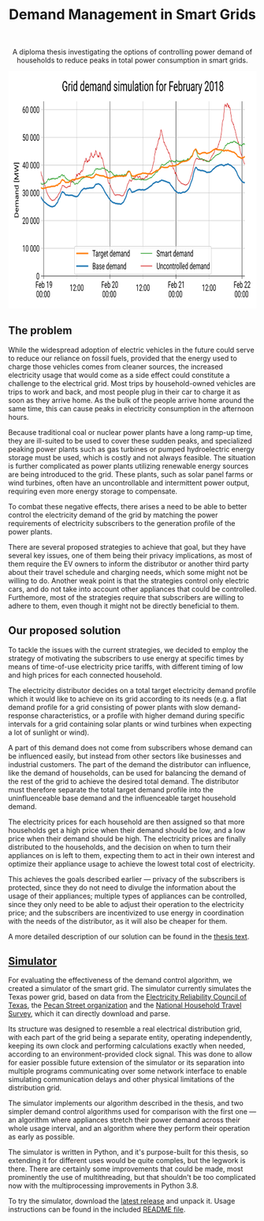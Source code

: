 <h1 align="center">Demand Management in Smart Grids</h1>
<br>
<p align="center">A diploma thesis investigating the options of controlling power demand of households to reduce peaks in total power consumption in smart grids.</p>
<p align="center"><img src="docs/images/screenshots/main.svg" width="800" height="480" alt="Simulation results for February 2018"></p>

The problem
-----------
While the widespread adoption of electric vehicles in the future could serve to reduce our reliance on fossil fuels, provided that the energy used to charge those vehicles comes from cleaner sources, the increased electricity usage that would come as a side effect could constitute a challenge to the electrical grid. Most trips by household-owned vehicles are trips to work and back, and most people plug in their car to charge it as soon as they arrive home. As the bulk of the people arrive home around the same time, this can cause peaks in electricity consumption in the afternoon hours.

Because traditional coal or nuclear power plants have a long ramp-up time, they are ill-suited to be used to cover these sudden peaks, and specialized peaking power plants such as gas turbines or pumped hydroelectric energy storage must be used, which is costly and not always feasible. The situation is further complicated as power plants utilizing renewable energy sources are being introduced to the grid. These plants, such as solar panel farms or wind turbines, often have an uncontrollable and intermittent power output, requiring even more energy storage to compensate.

To combat these negative effects, there arises a need to be able to better control the electricity demand of the grid by matching the power requirements of electricity subscribers to the generation profile of the power plants.

There are several proposed strategies to achieve that goal, but they have several key issues, one of them being their privacy implications, as most of them require the EV owners to inform the distributor or another third party about their travel schedule and charging needs, which some might not be willing to do. Another weak point is that the strategies control only electric cars, and do not take into account other appliances that could be controlled. Furthemore, most of the strategies require that subscribers are willing to adhere to them, even though it might not be directly beneficial to them.

Our proposed solution
---------------------
To tackle the issues with the current strategies, we decided to employ the strategy of motivating the subscribers to use energy at specific times by means of time-of-use electricity price tariffs, with different timing of low and high prices for each connected household.

The electricity distributor decides on a total target electricity demand profile which it would like to achieve on its grid according to its needs (e.g. a flat demand profile for a grid consisting of power plants with slow demand-response characteristics, or a profile with higher demand during specific intervals for a grid containing solar plants or wind turbines when expecting a lot of sunlight or wind).

A part of this demand does not come from subscribers whose demand can be influenced easily, but instead from other sectors like businesses and industrial customers. The part of the demand the distributor can influence, like the demand of households, can be used for balancing the demand of the rest of the grid to achieve the desired total demand. The distributor must therefore separate the total target demand profile into the uninfluenceable base demand and the influenceable target household demand.

The electricity prices for each household are then assigned so that more households get a high price when their demand should be low, and a low price when their demand should be high. The electricity prices are finally distributed to the households, and the decision on when to turn their appliances on is left to them, expecting them to act in their own interest and optimize their appliance usage to achieve the lowest total cost of electricity.

This achieves the goals described earlier — privacy of the subscribers is protected, since they do not need to divulge the information about the usage of their appliances; multiple types of appliances can be controlled, since they only need to be able to adjust their operation to the electricity price; and the subscribers are incentivized to use energy in coordination with the needs of the distributor, as it will also be cheaper for them.

A more detailed description of our solution can be found in the [thesis text](thesis/thesis.pdf).

[Simulator](simulator/)
-----------------------
For evaluating the effectiveness of the demand control algorithm, we created a simulator of the smart grid. The simulator currently simulates the Texas power grid, based on data from the [Electricity Reliability Council of Texas](http://www.ercot.com), the [Pecan Street organization](https://www.pecanstreet.org/) and the [National Household Travel Survey](https://nhts.ornl.gov/), which it can directly download and parse.

Its structure was designed to resemble a real electrical distribution grid, with each part of the grid being a separate entity, operating independently, keeping its own clock and performing calculations exactly when needed, according to an environment-provided clock signal. This was done to allow for easier possible future extension of the simulator or its separation into multiple programs communicating over some network interface to enable simulating communication delays and other physical limitations of the distribution grid.

The simulator implements our algorithm described in the thesis, and two simpler demand control algorithms used for comparison with the first one — an algorithm where appliances stretch their power demand across their whole usage interval, and an algorithm where they perform their operation as early as possible.

The simulator is written in Python, and it's purpose-built for this thesis, so extending it for different uses would be quite comples, but the legwork is there. There are certainly some improvements that could be made, most prominently the use of multithreading, but that shouldn't be too complicated now with the multiprocessing improvements in Python 3.8.

To try the simulator, download the [latest release](https://www.github.com/fnesveda/DemandManagement/releases/latest/) and unpack it. Usage instructions can be found in the included [README file](simulator/README.md).
